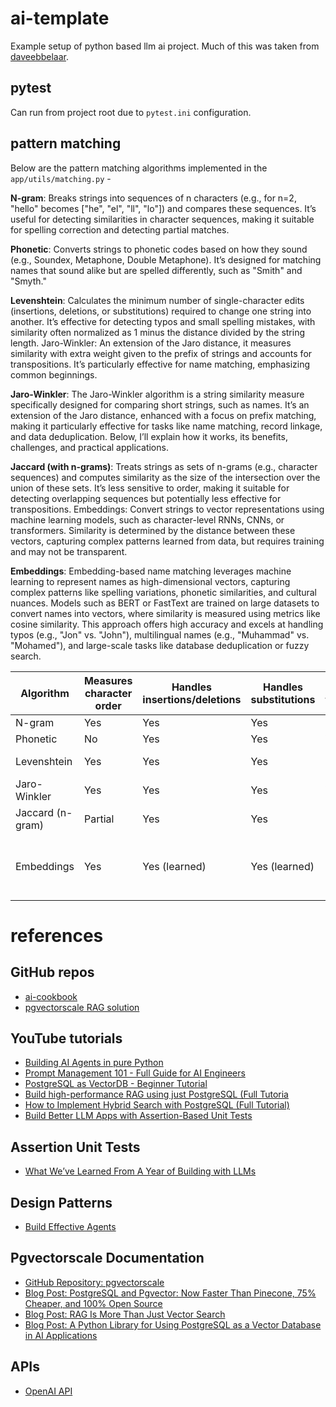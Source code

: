 # ai-template
Example setup of python based llm ai project. Much of this was taken from [daveebbelaar](https://github.com/daveebbelaar/ai-cookbook/commits?author=daveebbelaar). 

## pytest
Can run from project root due to `pytest.ini` configuration.

## pattern matching
Below are the pattern matching algorithms implemented in the `app/utils/matching.py` -

**N-gram**: Breaks strings into sequences of n characters (e.g., for n=2, "hello" becomes ["he", "el", "ll", "lo"]) and compares these sequences. It’s useful for detecting similarities in character sequences, making it suitable for spelling correction and detecting partial matches.

**Phonetic**: Converts strings to phonetic codes based on how they sound (e.g., Soundex, Metaphone, Double Metaphone). It’s designed for matching names that sound alike but are spelled differently, such as "Smith" and "Smyth."

**Levenshtein**: Calculates the minimum number of single-character edits (insertions, deletions, or substitutions) required to change one string into another. It’s effective for detecting typos and small spelling mistakes, with similarity often normalized as 1 minus the distance divided by the string length.
Jaro-Winkler: An extension of the Jaro distance, it measures similarity with extra weight given to the prefix of strings and accounts for transpositions. It’s particularly effective for name matching, emphasizing common beginnings.

**Jaro-Winkler**: The Jaro-Winkler algorithm is a string similarity measure specifically designed for comparing short strings, such as names. It’s an extension of the Jaro distance, enhanced with a focus on prefix matching, making it particularly effective for tasks like name matching, record linkage, and data deduplication. Below, I’ll explain how it works, its benefits, challenges, and practical applications.

**Jaccard (with n-grams)**: Treats strings as sets of n-grams (e.g., character sequences) and computes similarity as the size of the intersection over the union of these sets. It’s less sensitive to order, making it suitable for detecting overlapping sequences but potentially less effective for transpositions.
Embeddings: Convert strings to vector representations using machine learning models, such as character-level RNNs, CNNs, or transformers. Similarity is determined by the distance between these vectors, capturing complex patterns learned from data, but requires training and may not be transparent.

**Embeddings**: Embedding-based name matching leverages machine learning to represent names as high-dimensional vectors, capturing complex patterns like spelling variations, phonetic similarities, and cultural nuances. Models such as BERT or FastText are trained on large datasets to convert names into vectors, where similarity is measured using metrics like cosine similarity. This approach offers high accuracy and excels at handling typos (e.g., "Jon" vs. "John"), multilingual names (e.g., "Muhammad" vs. "Mohamed"), and large-scale tasks like database deduplication or fuzzy search.

| Algorithm       | Measures character order | Handles insertions/deletions | Handles substitutions | Handles transpositions | Phonetic similarity | Computational efficiency        | Language specific            |
|-----------------|--------------------------|------------------------------|-----------------------|------------------------|---------------------|---------------------------------|------------------------------|
| N-gram          | Yes                      | Yes                          | Yes                   | Yes                    | No                  | Good                            | No                           |
| Phonetic        | No                       | Yes                          | Yes                   | Yes                    | Yes                 | Good                            | Yes                          |
| Levenshtein     | Yes                      | Yes                          | Yes                   | No                     | No                  | Good for short strings          | No                           |
| Jaro-Winkler    | Yes                      | Yes                          | Yes                   | Yes                    | No                  | Good                            | No                           |
| Jaccard (n-gram)| Partial                  | Yes                          | Yes                   | No                     | No                  | Good                            | No                           |
| Embeddings      | Yes                      | Yes (learned)                | Yes (learned)         | Yes (learned)          | No (unless trained) | Good for comparison, training intensive | Yes (trained on specific data) |

# references

## GitHub repos
- [ai-cookbook](https://github.com/daveebbelaar/ai-cookbook)
- [pgvectorscale RAG solution](https://github.com/daveebbelaar/pgvectorscale-rag-solution)

## YouTube tutorials
- [Building AI Agents in pure Python](https://www.youtube.com/watch?v=bZzyPscbtI8&t=14s)
- [Prompt Management 101 - Full Guide for AI Engineers](https://www.youtube.com/watch?v=Qddc_DNo9qY&t=1363s)
- [PostgreSQL as VectorDB - Beginner Tutorial](https://www.youtube.com/watch?v=Ff3tJ4pJEa4&t=248s)
- [Build high-performance RAG using just PostgreSQL (Full Tutoria](https://www.youtube.com/watch?v=hAdEuDBN57g&t=35s)
- [How to Implement Hybrid Search with PostgreSQL (Full Tutorial)](https://www.youtube.com/watch?v=TbtBhbLh0cc&t=2s)
- [Build Better LLM Apps with Assertion-Based Unit Tests](https://www.youtube.com/watch?v=bnvOk1fm0tw)

## Assertion Unit Tests
- [What We’ve Learned From A Year of Building with LLMs](https://applied-llms.org/#create-a-few-assertion-based-unit-tests-from-real-inputoutput-samples)

## Design Patterns
- [Build Effective Agents](https://www.anthropic.com/research/building-effective-agents)

## Pgvectorscale Documentation
- [GitHub Repository: pgvectorscale](https://github.com/timescale/pgvectorscale)
- [Blog Post: PostgreSQL and Pgvector: Now Faster Than Pinecone, 75% Cheaper, and 100% Open Source](https://www.timescale.com/blog/pgvector-is-now-as-fast-as-pinecone-at-75-less-cost/)
- [Blog Post: RAG Is More Than Just Vector Search](https://www.timescale.com/blog/rag-is-more-than-just-vector-search/)
- [Blog Post: A Python Library for Using PostgreSQL as a Vector Database in AI Applications](https://www.timescale.com/blog/a-python-library-for-using-postgresql-as-a-vector-database-in-ai-applications/)

## APIs
- [OpenAI API](https://platform.openai.com/docs/api-reference/introduction)